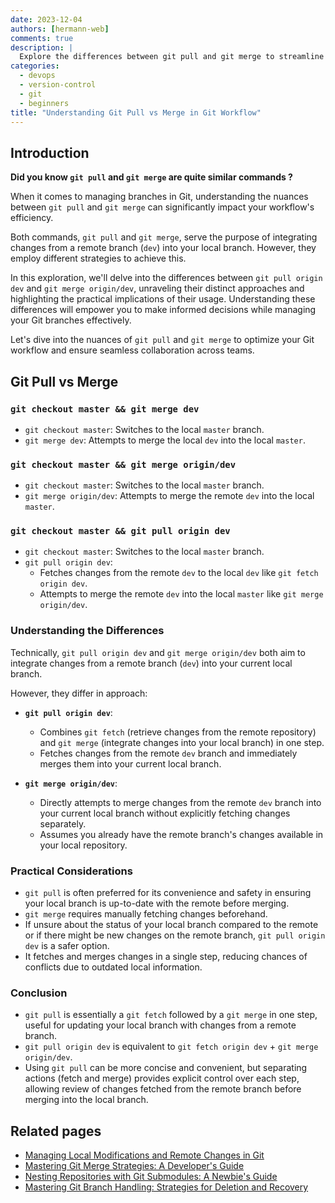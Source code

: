 ```yaml
---
date: 2023-12-04
authors: [hermann-web]
comments: true
description: |
  Explore the differences between git pull and git merge to streamline your Git workflow and manage branch integration effectively.
categories:
  - devops
  - version-control
  - git
  - beginners
title: "Understanding Git Pull vs Merge in Git Workflow"
---
```


## Introduction

__Did you know `git pull` and `git merge` are quite similar commands ?__

When it comes to managing branches in Git, understanding the nuances between `git pull` and `git merge` can significantly impact your workflow's efficiency.

Both commands, `git pull` and `git merge`, serve the purpose of integrating changes from a remote branch (`dev`) into your local branch. However, they employ different strategies to achieve this.

<!-- more -->

In this exploration, we'll delve into the differences between `git pull origin dev` and `git merge origin/dev`, unraveling their distinct approaches and highlighting the practical implications of their usage. Understanding these differences will empower you to make informed decisions while managing your Git branches effectively.

Let's dive into the nuances of `git pull` and `git merge` to optimize your Git workflow and ensure seamless collaboration across teams.

## Git Pull vs Merge

### `git checkout master && git merge dev`

- `git checkout master`: Switches to the local `master` branch.
- `git merge dev`: Attempts to merge the local `dev` into the local `master`.

### `git checkout master && git merge origin/dev`

- `git checkout master`: Switches to the local `master` branch.
- `git merge origin/dev`: Attempts to merge the remote `dev` into the local `master`.

### `git checkout master && git pull origin dev`

- `git checkout master`: Switches to the local `master` branch.
- `git pull origin dev`:
  - Fetches changes from the remote `dev` to the local `dev` like `git fetch origin dev`.
  - Attempts to merge the remote `dev` into the local `master` like `git merge origin/dev`.

### Understanding the Differences

Technically, `git pull origin dev` and `git merge origin/dev` both aim to integrate changes from a remote branch (`dev`) into your current local branch.

However, they differ in approach:

- __`git pull origin dev`__:
  - Combines `git fetch` (retrieve changes from the remote repository) and `git merge` (integrate changes into your local branch) in one step.
  - Fetches changes from the remote `dev` branch and immediately merges them into your current local branch.

- __`git merge origin/dev`__:
  - Directly attempts to merge changes from the remote `dev` branch into your current local branch without explicitly fetching changes separately.
  - Assumes you already have the remote branch's changes available in your local repository.

### Practical Considerations

- `git pull` is often preferred for its convenience and safety in ensuring your local branch is up-to-date with the remote before merging.
- `git merge` requires manually fetching changes beforehand.
- If unsure about the status of your local branch compared to the remote or if there might be new changes on the remote branch, `git pull origin dev` is a safer option.
- It fetches and merges changes in a single step, reducing chances of conflicts due to outdated local information.

### Conclusion

- `git pull` is essentially a `git fetch` followed by a `git merge` in one step, useful for updating your local branch with changes from a remote branch.
- `git pull origin dev` is equivalent to `git fetch origin dev` + `git merge origin/dev`.
- Using `git pull` can be more concise and convenient, but separating actions (fetch and merge) provides explicit control over each step, allowing review of changes fetched from the remote branch before merging into the local branch.

## Related pages

- [Managing Local Modifications and Remote Changes in Git](./pull-changes-with-conflicts.md)
- [Mastering Git Merge Strategies: A Developer's Guide](./sync-branches-with-conflicts.md)
- [Nesting Repositories with Git Submodules: A Newbie's Guide](./git-submodules.md)
- [Mastering Git Branch Handling: Strategies for Deletion and Recovery](./handling-branch-deletion.md)
